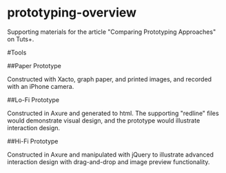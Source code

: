 prototyping-overview
====================

Supporting materials for the article "Comparing Prototyping Approaches" on Tuts+.


#Tools

##Paper Prototype

Constructed with Xacto, graph paper, and printed images, and recorded with an iPhone camera.


##Lo-Fi Prototype

Constructed in Axure and generated to html. The supporting "redline" files would demonstrate visual design, and the prototype would illustrate interaction design.


##Hi-Fi Prototype

Constructed in Axure and manipulated with jQuery to illustrate advanced interaction design with drag-and-drop and image preview functionality.
